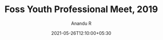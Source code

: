 ---
title: "Foss Youth Professional Meet, 2019"
date: 2021-05-26T12:10:00+05:30
author: "Anandu R"
authorUrl: "https://anandur32.github.io/Resume32R/"
url: fypm
draft: true
---